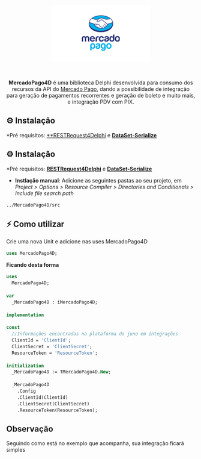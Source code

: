 <p align="center">
  <a href="https://github.com/alepmedeiros/MercadoPago4D/blob/master/img/Mercado-Pago.png">
    <img alt="Mercado Pago" height="150" src="https://github.com/alepmedeiros/MercadoPago4D/blob/master/img/Mercado-Pago.png">
  </a>  
</p><br>
<p align="center">
  <b>MercadoPago4D</b> é uma biblioteca Delphi desenvolvida para consumo dos recursos da API do <a href="https://www.mercadopago.com.br/">Mercado Pago</a>, dando a possibilidade de integração para geração de pagamentos recorrentes e geração de boleto e muito mais, e integração PDV com PIX.

## ⚙️ Instalação 

*Pré requisitos: [**RESTRequest4Delphi](https://github.com/viniciussanchez/RESTRequest4Delphi) e [**DataSet-Serialize**](https://github.com/viniciussanchez/dataset-serialize)

## ⚙️ Instalação 

*Pré requisitos: [**RESTRequest4Delphi**](https://github.com/viniciussanchez/RESTRequest4Delphi) e [**DataSet-Serialize**](https://github.com/viniciussanchez/dataset-serialize)

* **Instlação manual**: Adicione as seguintes pastas ao seu projeto, em *Project > Options > Resource Compiler > Directories and Conditionals > Include file search path*

```
../MercadoPago4D/src
```

## ⚡️ Como utilizar

Crie uma nova Unit e adicione nas uses MercadoPago4D

```pascal
uses MercadoPago4D;
```

**Ficando desta forma**

```pascal
uses
  MercadoPago4D;

var
  _MercadoPago4D : iMercadoPago4D;

implementation

const
  //Informações encontradas na plataforma do juno em integrações
  ClientId = 'ClientId';
  ClientSecret = 'ClientSecret';
  ResourceToken = 'ResourceToken';

initialization
  _MercadoPago4D := TMercadoPago4D.New;

  _MercadoPago4D
    .Config
    .ClientId(ClientId)
    .ClientSecret(ClientSecret)
    .ResourceToken(ResourceToken);
```

## Observação

Seguindo como está no exemplo que acompanha, sua integração ficará simples
